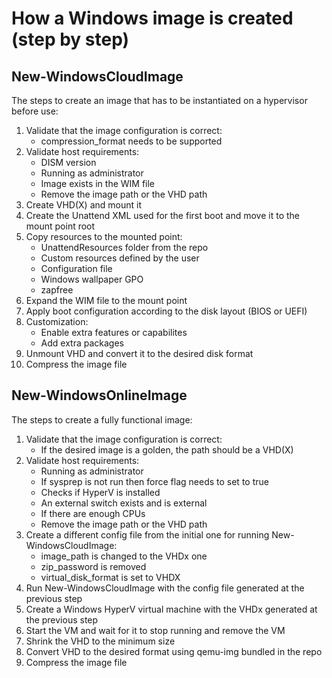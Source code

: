 # How a Windows image is created (step by step)

## New-WindowsCloudImage

The steps to create an image that has to be instantiated on a hypervisor before use:

  1. Validate that the image configuration is correct:
      * compression_format needs to be supported
  2. Validate host requirements:
      * DISM version
      * Running as administrator
      * Image exists in the WIM file
      * Remove the image path or the VHD path
  3. Create VHD(X) and mount it
  4. Create the Unattend XML used for the first boot and move it to the mount point root
  5. Copy resources to the mounted point:
      * UnattendResources folder from the repo
      * Custom resources defined by the user
      * Configuration file
      * Windows wallpaper GPO
      * zapfree
  6. Expand the WIM file to the mount point
  7. Apply boot configuration according to the disk layout (BIOS or UEFI)
  8. Customization:
      * Enable extra features or capabilites
      * Add extra packages
  9. Unmount VHD and convert it to the desired disk format
  10. Compress the image file

## New-WindowsOnlineImage

The steps to create a fully functional image:
  1. Validate that the image configuration is correct:
      * If the desired image is a golden, the path should be a VHD(X)
  2. Validate host requirements:
      * Running as administrator
      * If sysprep is not run then force flag needs to set to true
      * Checks if HyperV is installed
      * An external switch exists and is external
      * If there are enough CPUs
      * Remove the image path or the VHD path
  3. Create a different config file from the initial one for running New-WindowsCloudImage:
      * image_path is changed to the VHDx one
      * zip_password is removed
      * virtual_disk_format is set to VHDX
  4. Run New-WindowsCloudImage with the config file generated at the previous step
  5. Create a Windows HyperV virtual machine with the VHDx generated at the previous step
  6. Start the VM and wait for it to stop running and remove the VM
  7. Shrink the VHD to the minimum size
  8. Convert VHD to the desired format using qemu-img bundled in the repo
  9. Compress the image file